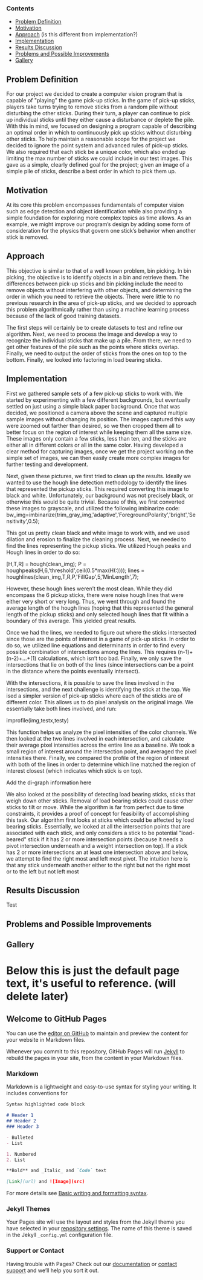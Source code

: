 ### Contents

- [Problem Definition](https://github.com/mlk-713/cs766_project/edit/gh-pages/index.md#problem-definition)
- [Motivation](https://github.com/mlk-713/cs766_project/edit/gh-pages/index.md#motivation)
- [Approach](https://github.com/mlk-713/cs766_project/edit/gh-pages/index.md#approach) (is this different from implementation?)
- [Implementation](https://github.com/mlk-713/cs766_project/edit/gh-pages/index.md#implementation)
- [Results Discussion](https://github.com/mlk-713/cs766_project/edit/gh-pages/index.md#results-discussion)
- [Problems and Possible Improvements](https://github.com/mlk-713/cs766_project/edit/gh-pages/index.md#problems-and-possible-improvements)
- [Gallery](https://github.com/mlk-713/cs766_project/edit/gh-pages/index.md#gallery)

## Problem Definition
  For our project we decided to create a computer vision program that is capable of "playing" the game pick-up sticks.  In the game of pick-up sticks, players take turns trying to remove sticks from a random pile without disturbing the other sticks.  During their turn, a player can continue to pick up individual sticks until they either cause a disturbance or deplete the pile.  With this in mind, we focused on designing a program capable of describing an optimal order in which to continuously pick up sticks without disturbing other sticks.  To help maintain a reasonable scope for the project we decided to ignore the point system and advanced rules of pick-up sticks.  We also required that each stick be a unique color, which also ended up limiting the max number of sticks we could include in our test images.  This gave as a simple, clearly defined goal for the project; given an image of a simple pile of sticks, describe a best order in which to pick them up.

## Motivation

  At its core this problem encompasses fundamentals of computer vision such as edge detection and object identification while also providing a simple foundation for exploring more complex topics as time allows.  As an example, we might improve our program’s design by adding some form of consideration for the physics that govern one stick’s behavior when another stick is removed.

## Approach
  This objective is similar to that of a well known problem, bin picking. In bin picking, the objective is to identify objects in a bin and retrieve them. The differences between pick-up sticks and bin picking include the need to remove objects without interfering with other objects, and determining the order in which you need to retrieve the objects.  There were little to no previous research in the area of pick-up sticks, and we decided to approach this problem algorithmically rather than using a machine learning process because of the lack of good training datasets.
  
  The first steps will certainly be to create datasets to test and refine our algorithm. Next, we need to process the image and develop a way to recognize the individual sticks that make up a pile.  From there, we need to get other features of the pile such as the points where sticks overlap. Finally, we need to output the order of sticks from the ones on top to the bottom. Finally, we looked into factoring in load bearing sticks.

## Implementation
  First we gathered sample sets of a few pick-up sticks to work with. We started by experimenting with a few different backgrounds, but eventually settled on just using a simple black paper background.  Once that was decided, we positioned a camera above the scene and captured multiple sample images without changing its position.  The images captured this way were zoomed out farther than desired, so we then cropped them all to better focus on the region of interest while keeping them all the same size.  These images only contain a few sticks, less than ten, and the sticks are either all in different colors or all in the same color.  Having developed a clear method for capturing images, once we get the project working on the simple set of images, we can then easily create more complex images for further testing and development.
  
  Next, given these pictures, we first tried to clean up the results. Ideally we wanted to use the hough line detection methodology to identify the lines that represented the pickup sticks. This required converting this image to black and white. Unfortunately, our background was not precisely black, or otherwise this would be quite trivial. Because of this, we first converted these images to grayscale, and utilized the following imbinarize code:
bw_img=imbinarize(trim_gray_img,'adaptive','ForegroundPolarity','bright','Sensitivity',0.5);

  This got us pretty clean black and white image to work with, and we used dilation and erosion to finalize the cleaning process. Next, we needed to find the lines representing the pickup sticks. We utilized Hough peaks and Hough lines in order to do so: 

[H,T,R] = hough(clean_img);
P  = houghpeaks(H,6,'threshold',ceil(0.5*max(H(:))));
lines = houghlines(clean_img,T,R,P,'FillGap',5,'MinLength',7);

  However, these hough lines weren’t the most clean. While they did encompass the 6 pickup sticks, there were noise hough lines that were either very short or very long. Thus, we went through and found the average length of the hough lines (hoping that this represented the general length of the pickup sticks) and only selected hough lines that fit within a boundary of this average. This yielded great results.

  Once we had the lines, we needed to figure out where the sticks intersected since those are the points of interest in a game of pick-up sticks. In order to do so, we utilized line equations and determinants in order to find every possible combination of intersections among the lines. This requires (n-1)+(n-2)+...+(1) calculations, which isn’t too bad. Finally, we only save the intersections that lie on both of the lines (since intersections can be a point in the distance where the points eventually intersect).

  With the intersections, it is possible to save the lines involved in the intersections, and the next challenge is identifying the stick at the top. We ised a simpler version of pick-up sticks where each of the sticks are of different color. This allows us to do pixel analysis on the original image. We essentially take both lines involved, and run:

improfile(img,testx,testy)

  This function helps us analyze the pixel intensities of the color channels. We then looked at the two lines involved in each intersection, and calculate their average pixel intensities across the entire line as a baseline. We took a small region of interest around the intersection point, and averaged the pixel intensities there. Finally, we compared the profile of the region of interest with both of the lines in order to determine which line matched the region of interest closest (which indicates which stick is on top). 

Add the di-graph information here

  We also looked at the possibility of detecting load bearing sticks, sticks that weigh down other sticks. Removal of load bearing sticks could cause other sticks to tilt or move. While the algorithm is far from perfect due to time constraints, it provides a proof of concept for feasibility of accomplishing this task. Our algorithm first looks at sticks which could be affected by load bearing sticks. Essentially, we looked at all the intersection points that are associated with each stick, and only considers a stick to be potential "load-beared" stick if it has 2 or more intersection points (because it needs a pivot intersection underneath and a weight intersection on top). If a stick has 2 or more intersections an at least one intersection above and below, we attempt to find the right most and left most pivot. The intuition here is that any stick underneath another either to the right but not the right most or to the left but not left most 

## Results Discussion
Test
## Problems and Possible Improvements

## Gallery

# Below this is just the default page text, it's useful to reference. (will delete later)

## Welcome to GitHub Pages

You can use the [editor on GitHub](https://github.com/mlk-713/cs766_project/edit/gh-pages/index.md) to maintain and preview the content for your website in Markdown files.

Whenever you commit to this repository, GitHub Pages will run [Jekyll](https://jekyllrb.com/) to rebuild the pages in your site, from the content in your Markdown files.

### Markdown

Markdown is a lightweight and easy-to-use syntax for styling your writing. It includes conventions for

```markdown
Syntax highlighted code block

# Header 1
## Header 2
### Header 3

- Bulleted
- List

1. Numbered
2. List

**Bold** and _Italic_ and `Code` text

[Link](url) and ![Image](src)
```

For more details see [Basic writing and formatting syntax](https://docs.github.com/en/github/writing-on-github/getting-started-with-writing-and-formatting-on-github/basic-writing-and-formatting-syntax).

### Jekyll Themes

Your Pages site will use the layout and styles from the Jekyll theme you have selected in your [repository settings](https://github.com/mlk-713/cs766_project/settings/pages). The name of this theme is saved in the Jekyll `_config.yml` configuration file.

### Support or Contact

Having trouble with Pages? Check out our [documentation](https://docs.github.com/categories/github-pages-basics/) or [contact support](https://support.github.com/contact) and we’ll help you sort it out.
